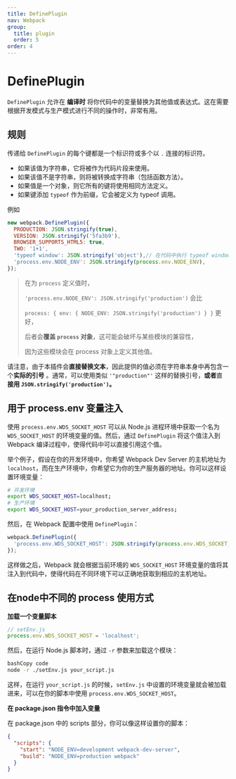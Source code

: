 ```yaml
---
title: DefinePlugin
nav: Webpack
group:
  title: plugin
  order: 5
order: 4
---
```

# DefinePlugin

`DefinePlugin` 允许在 **编译时** 将你代码中的变量替换为其他值或表达式。这在需要根据开发模式与生产模式进行不同的操作时，非常有用。

## **规则**

传递给 `DefinePlugin` 的每个键都是一个标识符或多个以 `.` 连接的标识符。

- 如果该值为字符串，它将被作为代码片段来使用。
- 如果该值不是字符串，则将被转换成字符串（包括函数方法）。
- 如果值是一个对象，则它所有的键将使用相同方法定义。
- 如果键添加 `typeof` 作为前缀，它会被定义为 typeof 调用。

例如

```js
new webpack.DefinePlugin({
  PRODUCTION: JSON.stringify(true),
  VERSION: JSON.stringify('5fa3b9'),
  BROWSER_SUPPORTS_HTML5: true,
  TWO: '1+1',
  'typeof window': JSON.stringify('object'),// 在代码中执行 typeof window 时返回 object
  'process.env.NODE_ENV': JSON.stringify(process.env.NODE_ENV),
});
```

> 在为 `process` 定义值时，
>
> `'process.env.NODE_ENV': JSON.stringify('production')` 会比
>
>  `process: { env: { NODE_ENV: JSON.stringify('production') } }` 更好，
>
> 后者会**覆盖 `process` 对象**，这可能会破坏与某些模块的兼容性，
>
> 因为这些模块会在 process 对象上定义其他值。

请注意，由于本插件会**直接替换文本**，因此提供的值必须在字符串本身中再包含一个**实际的引号** 。通常，可以使用类似 `'"production"'` 这样的替换引号，**或者**直**接用 `JSON.stringify('production')`。**

## 用于 process.env 变量注入

使用 `process.env.WDS_SOCKET_HOST` 可以从 Node.js 进程环境中获取一个名为 `WDS_SOCKET_HOST` 的环境变量的值。然后，通过 `DefinePlugin` 将这个值注入到 Webpack 编译过程中，使得代码中可以直接引用这个值。

举个例子，假设在你的开发环境中，你希望 Webpack Dev Server 的主机地址为 `localhost`，而在生产环境中，你希望它为你的生产服务器的地址。你可以这样设置环境变量：

```bash
# 开发环境
export WDS_SOCKET_HOST=localhost;
# 生产环境
export WDS_SOCKET_HOST=your_production_server_address;
```

然后，在 Webpack 配置中使用 `DefinePlugin`：

```js
webpack.DefinePlugin({
  'process.env.WDS_SOCKET_HOST': JSON.stringify(process.env.WDS_SOCKET_HOST)
});
```

这样做之后，Webpack 就会根据当前环境的 `WDS_SOCKET_HOST` 环境变量的值将其注入到代码中，使得代码在不同环境下可以正确地获取到相应的主机地址。

## **在node中不同的 process 使用方式**

**加载一个变量脚本**

```js
// setEnv.js
process.env.WDS_SOCKET_HOST = 'localhost';
```

然后，在运行 Node.js 脚本时，通过 `-r` 参数来加载这个模块：

```bash
bashCopy code
node -r ./setEnv.js your_script.js
```

这样，在运行 `your_script.js` 的时候，`setEnv.js` 中设置的环境变量就会被加载进来，可以在你的脚本中使用 `process.env.WDS_SOCKET_HOST`。

**在 package.json 指令中加入变量**

在 package.json 中的 scripts 部分，你可以像这样设置你的脚本：

```json
{
  "scripts": {
    "start": "NODE_ENV=development webpack-dev-server",
    "build": "NODE_ENV=production webpack"
  }
}
```

